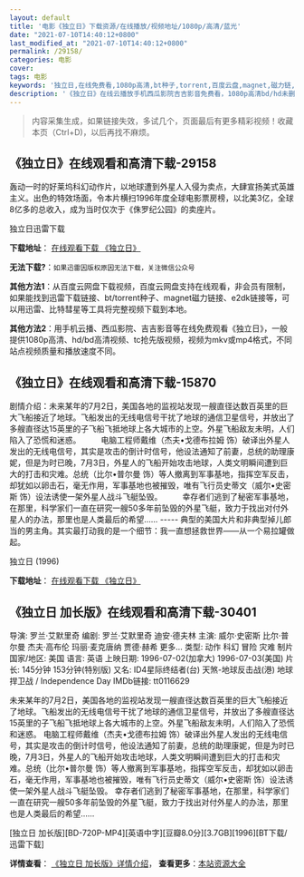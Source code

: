 ```yaml
---
layout: default
title: '电影《独立日》下载资源/在线播放/视频地址/1080p/高清/蓝光'
date: "2021-07-10T14:40:12+0800"
last_modified_at: "2021-07-10T14:40:12+0800"
permalink: /29158/
categories: 电影
cover:
tags: 电影
keywords: '独立日,在线免费看,1080p高清,bt种子,torrent,百度云盘,magnet,磁力链,迅雷下载资源'
description: '《独立日》在线云播放手机西瓜影院吉吉影音免费看，1080p高清bd/hd未删减完整版和tc抢先枪版，mkv/mp4格式，附带bt/torrent种子、magnet/磁力链、百度云盘、网盘资源迅雷下载链接'
---
```


>内容采集生成，如果链接失效，多试几个，页面最后有更多精彩视频！收藏本页（Ctrl+D)，以后再找不麻烦。


## 《独立日》在线观看和高清下载-29158

轰动一时的好莱坞科幻动作片，以地球遭到外星人入侵为卖点，大肆宣扬美式英雄主义。出色的特效场面，令本片横扫1996年度全球电影票房榜，以北美3亿，全球8亿多的总收入，成为当时仅次于《侏罗纪公园》的卖座片。


独立日迅雷下载

**下载地址**： [在线观看下载 《独立日》](https://www.993dy.com//vod-detail-id-19423.html) 


**无法下载?**：`如果迅雷因版权原因无法下载，关注微信公众号 `

**其他方法1**：从百度云网盘下载视频，百度云网盘支持在线观看，非会员有限制，如果能找到迅雷下载链接、bt/torrent种子、magnet磁力链接、e2dk链接等，可以用迅雷、比特彗星等工具将完整视频下载到本地。

**其他方法2**：用手机云播、西瓜影院、吉吉影音等在线免费观看《独立日》，一般提供1080p高清、hd/bd高清视频、tc抢先版视频，视频为mkv或mp4格式，不同站点视频质量和播放速度不同。


## 《独立日》在线观看和高清下载-15870

剧情介绍：未来某年的7月2日，美国各地的监视站发现一艘直径达数百英里的巨大飞船接近了地球。飞船发出的无线电信号干扰了地球的通信卫星信号，并放出了多艘直径达15英里的子飞船飞抵地球上各大城市的上空。外星飞船敌友未明，人们陷入了恐慌和迷惑。  　　电脑工程师戴维（杰夫•戈德布拉姆 饰）破译出外星人发出的无线电信号，其实是攻击的倒计时信号，他设法通知了前妻，总统的助理康妮，但是为时已晚，7月3日，外星人的飞船开始攻击地球，人类文明瞬间遭到巨大的打击和灾难。总统（比尔•普尔曼 饰）等人撤离到军事基地，指挥空军反击，却犹如以卵击石，毫无作用，军事基地也被摧毁，唯有飞行员史蒂文（威尔•史密斯 饰）设法诱使一架外星人战斗飞艇坠毁。  　　幸存者们逃到了秘密军事基地，在那里，科学家们一直在研究一艘50多年前坠毁的外星飞艇，致力于找出对付外星人的办法，那里也是人类最后的希望…… ----- 典型的美国大片和非典型掉儿郎当的男主角。其实最打动我的是一个细节：我一直想拯救世界——从一个易拉罐做起。


独立日 (1996)

**下载地址**： [在线观看下载 《独立日》](https://www.btbtdy.me/btdy/dy4369.html) 


## 《独立日 加长版》在线观看和高清下载-30401

导演: 罗兰·艾默里奇 编剧: 罗兰·艾默里奇 迪安·德夫林 主演: 威尔·史密斯 比尔·普尔曼 杰夫·高布伦 玛丽·麦克唐纳 贾德·赫希 更多… 类型: 动作 科幻 冒险 灾难 制片国家/地区: 美国 语言: 英语 上映日期: 1996-07-02(加拿大) 1996-07-03(美国) 片长: 145分钟 153分钟(特别版) 又名: ID4星际终结者(台) 天煞-地球反击战(港) 地球捍卫战 / Independence Day IMDb链接: tt0116629

未来某年的7月2日，美国各地的监视站发现一艘直径达数百英里的巨大飞船接近了地球。飞船发出的无线电信号干扰了地球的通信卫星信号，并放出了多艘直径达15英里的子飞船飞抵地球上各大城市的上空。外星飞船敌友未明，人们陷入了恐慌和迷惑。 电脑工程师戴维（杰夫•戈德布拉姆 饰）破译出外星人发出的无线电信号，其实是攻击的倒计时信号，他设法通知了前妻，总统的助理康妮，但是为时已晚，7月3日，外星人的飞船开始攻击地球，人类文明瞬间遭到巨大的打击和灾难。总统（比尔•普尔曼 饰）等人撤离到军事基地，指挥空军反击，却犹如以卵击石，毫无作用，军事基地也被摧毁，唯有飞行员史蒂文（威尔•史密斯 饰）设法诱使一架外星人战斗飞艇坠毁。 幸存者们逃到了秘密军事基地，在那里，科学家们一直在研究一艘50多年前坠毁的外星飞艇，致力于找出对付外星人的办法，那里也是人类最后的希望……


[独立日 加长版][BD-720P-MP4][英语中字][豆瓣8.0分][3.7GB][1996][BT下载/迅雷下载]

**详情查看**： [《独立日 加长版》详情介绍](/movie/30401/)， **查看更多**：[本站资源大全](/movie/t/all/)

